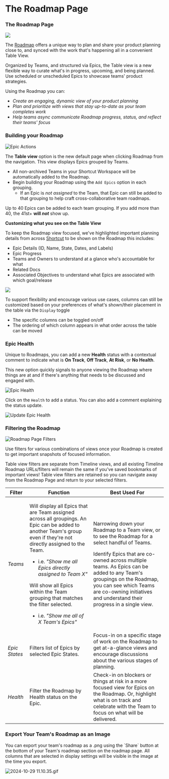 # The Roadmap Page

### The Roadmap Page

![](https://38550.cdn.cke-cs.com/i9N6KZEEcoJFL06mfVdi/images/958f8cb5f606c6c2ae3aea1c277a8d7dba3b617faca33fa6.png)

The [Roadmap](https://www.shortcut.com/product/roadmap) offers a unique way to plan and share your product planning close to, and synced with the work that's happening all in a convenient Table View.&#x20;

Organized by Teams, and structured via Epics, the Table view is a new flexible way to curate what's in progress, upcoming, and being planned. Use scheduled or unscheduled Epics to showcase teams' product strategies.&#x20;

Using the Roadmap you can:

* _Create an engaging, dynamic view of your product planning_
* _Plan and prioritize with views that stay up-to-date as your team completes work_
* _Help teams async communicate Roadmap progress, status, and reflect their teams' focus_

### **Building your Roadmap** <a href="#h_01h9vb96be9bg6wgm01d8g1ne9" id="h_01h9vb96be9bg6wgm01d8g1ne9"></a>

![Epic Actions](https://help.shortcut.com/hc/article_attachments/18707598858772)

The **Table view** option is the new default page when clicking Roadmap from the navigation. This view displays Epics grouped by Teams.

* All non-archived Teams in your Shortcut Workspace will be automatically added to the Roadmap.
* Begin building your Roadmap using the `Add Epics` option in each grouping.
  * If an Epic is _not assigned_ to the Team, that Epic can still be added to that grouping to help craft cross-collaborative team roadmaps.

Up to 40 Epics can be added to each team grouping. If you add more than 40, the 41st+ **will&#x20;**_**not**_ show up.&#x20;

**Customizing what you see on the Table View**

To keep the Roadmap view focused, we've highlighted important planning details from across [Shortcut](https://www.shortcut.com/) to be shown on the Roadmap this includes:

* Epic Details (ID, Name, State, Dates, and Labels)
* Epic Progress
* Teams and Owners to understand at a glance who's accountable for what&#x20;
* Related Docs
* Associated Objectives to understand what Epics are associated with which goal/release

![](https://38550.cdn.cke-cs.com/i9N6KZEEcoJFL06mfVdi/images/b61f79214e198e26892d4649c3b0b44b6a399c1af3682097.png)

To support flexibility and encourage various use cases, columns can still be customized based on your preferences of what's shown/their placement in the table via the `Display` toggle

* The specific columns can be toggled on/off&#x20;
* The ordering of which column appears in what order across the table can be moved

### Epic Health <a href="#h_01h9vb96bevgx84tmnrbrccqqc" id="h_01h9vb96bevgx84tmnrbrccqqc"></a>

Unique to Roadmaps, you can add a new **Health** status with a contextual comment to indicate what is **On Track**, **Off Track**, **At Risk**, or **No Health**.

This new option quickly signals to anyone viewing the Roadmap where things are at and if there's anything that needs to be discussed and engaged with.&#x20;

![Epic Health](https://help.shortcut.com/hc/article_attachments/18707612826516)

Click on the `Health` to add a status. You can also add a comment explaining the status update.

![Update Epic Health](https://help.shortcut.com/hc/article_attachments/18707583497364)

### Filtering the Roadmap <a href="#h_01h9vb96bfjv17wapw880v60a2" id="h_01h9vb96bfjv17wapw880v60a2"></a>

![Roadmap Page Filters](https://help.shortcut.com/hc/article_attachments/18707598867732)

Use filters for various combinations of views once your Roadmap is created to get important snapshots of focused information.&#x20;

Table view filters are separate from Timeline views, and all existing Timeline Roadmap URLs/filters will remain the same if you've saved bookmarks of important views! Table view filters are retained so you can navigate away from the Roadmap Page and return to your selected filters.

| **Filter**    | **Function**                                                                                                                                                                                                                                                                                                                                                                                                  | **Best Used For**                                                                                                                                                                                                                                                                                                                     |
| ------------- | ------------------------------------------------------------------------------------------------------------------------------------------------------------------------------------------------------------------------------------------------------------------------------------------------------------------------------------------------------------------------------------------------------------- | ------------------------------------------------------------------------------------------------------------------------------------------------------------------------------------------------------------------------------------------------------------------------------------------------------------------------------------- |
| _Teams_       | <p>Will display all Epics that are Team assigned across all groupings. An Epic can be added to another Team's group even if they're not directly assigned to the Team.</p><ul><li>i.e. <em>"Show me all Epics directly assigned to Team X"</em></li></ul><p>Will show all Epics within the Team grouping that matches the filter selected.</p><ul><li>i.e. <em>"Show me all of X Team's Epics"</em></li></ul> | <p>Narrowing down your Roadmap to a Team view, or to see the Roadmap for a select handful of Teams.</p><p>Identify Epics that are co-owned across multiple teams. As Epics can be added to any Team's groupings on the Roadmap, you can see which Teams are co-owning initiatives and understand their progress in a single view.</p> |
| _Epic States_ | Filters list of Epics by selected Epic States.                                                                                                                                                                                                                                                                                                                                                                | Focus-in on a specific stage of work on the Roadmap to get at-a-glance views and encourage discussions about the various stages of planning.                                                                                                                                                                                          |
| _Health_      | Filter the Roadmap by Health status on the Epic.                                                                                                                                                                                                                                                                                                                                                              | Check-in on blockers or things at risk in a more focused view for Epics on the Roadmap. Or, highlight what is on track and celebrate with the Team to focus on what will be delivered.                                                                                                                                                |

### Export Your Team's Roadmap as an Image <a href="#id-01jbcd33ffvh6g058rkn3w5b3b" id="id-01jbcd33ffvh6g058rkn3w5b3b"></a>

You can export your team's roadmap as a .png using the \`Share\` button at the bottom of your Team's roadmap section on the roadmap page. All columns that are selected in display settings will be visible in the image at the time you export.&#x20;

![2024-10-29 11.10.35.gif](https://help.shortcut.com/hc/article_attachments/31671335655188)
